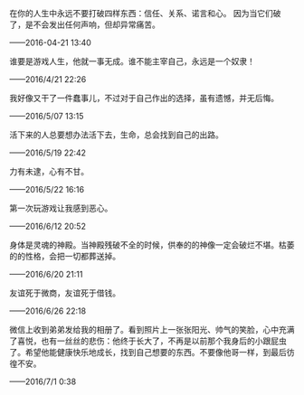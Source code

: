 在你的人生中永远不要打破四样东西：信任、关系、诺言和心。
因为当它们破了，是不会发出任何声响，但却异常痛苦。

——2016-04-21 13:40

谁要是游戏人生，他就一事无成。谁不能主宰自己，永远是一个奴隶！

——2016/4/21 22:26

我好像又干了一件蠢事儿，不过对于自己作出的选择，虽有遗憾，并无后悔。

——2016/5/07 13:15

活下来的人总要想办法活下去，生命，总会找到自己的出路。

——2016/5/19 22:42

力有未逮，心有不甘。

——2016/5/22 16:16

第一次玩游戏让我感到恶心。

——2016/6/12 20:52

身体是灵魂的神殿。当神殿残破不全的时候，供奉的的神像一定会破烂不堪。枯萎的的性格，会把一切都葬送掉。

——2016/6/20 21:11

友谊死于微商，友谊死于借钱。

——2016/6/26 22:18

微信上收到弟弟发给我的相册了。看到照片上一张张阳光、帅气的笑脸，心中充满了喜悦，也有一丝丝的悲伤：他终于长大了，不再是以前那个我身后的小跟屁虫了。希望他能健康快乐地成长，找到自己想要的东西。不要像他哥一样，到最后彷徨不安。

——2016/7/1 0:38
